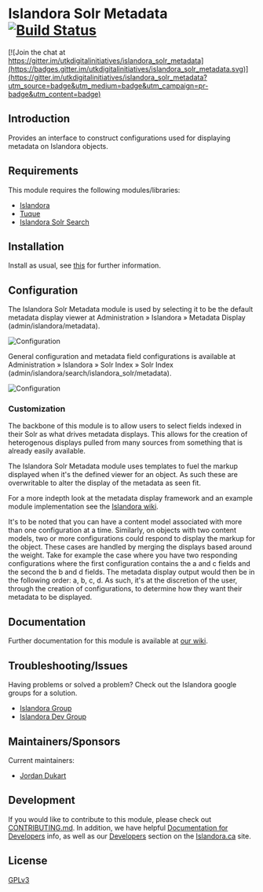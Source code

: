 # Islandora Solr Metadata [![Build Status](https://travis-ci.org/Islandora/islandora_solr_metadata.png?branch=7.x)](https://travis-ci.org/Islandora/islandora_solr_metadata)

[![Join the chat at https://gitter.im/utkdigitalinitiatives/islandora_solr_metadata](https://badges.gitter.im/utkdigitalinitiatives/islandora_solr_metadata.svg)](https://gitter.im/utkdigitalinitiatives/islandora_solr_metadata?utm_source=badge&utm_medium=badge&utm_campaign=pr-badge&utm_content=badge)

## Introduction

Provides an interface to construct configurations used for displaying metadata on Islandora objects.

## Requirements

This module requires the following modules/libraries:

* [Islandora](https://github.com/islandora/islandora)
* [Tuque](https://github.com/islandora/tuque)
* [Islandora Solr Search](http://github.com/Islandora/islandora_solr_search)

## Installation

Install as usual, see [this](https://drupal.org/documentation/install/modules-themes/modules-7) for further information.

## Configuration

The Islandora Solr Metadata module is used by selecting it to be the default metadata display viewer at Administration » Islandora » Metadata Display (admin/islandora/metadata).

![Configuration](https://camo.githubusercontent.com/f5a44185e2c1e7f81e0f76d10a885640e2281479/687474703a2f2f692e696d6775722e636f6d2f6661356f3566582e706e67)

General configuration and metadata field configurations is available at Administration » Islandora » Solr Index » Solr Index (admin/islandora/search/islandora_solr/metadata).

![Configuration](https://camo.githubusercontent.com/ae1155798564091ff4623aebe039ef962f8ce9ff/687474703a2f2f692e696d6775722e636f6d2f724b65764e4c632e706e67)

### Customization

The backbone of this module is to allow users to select fields indexed in their Solr as what drives metadata displays. This allows for the creation of heterogenous displays pulled from many sources from something that is already easily available.

The Islandora Solr Metadata module uses templates to fuel the markup displayed when it's the defined viewer for an object. As such these are overwritable to alter the display of the metadata as seen fit.

For a more indepth look at the metadata display framework and an example module implementation see the [Islandora wiki](http://github.com/Islandora/islandora/wiki/Metadata-Display-Viewers).

It's to be noted that you can have a content model associated with more than one configuration at a time. Similarly, on objects with two content models, two or more configurations could respond to display the markup for the object. These cases are handled by merging the displays based around the weight. Take for example the case where you have two responding configurations where the first configuration contains the a and c fields and the second the b and d fields. The metadata display output would then be in the following order: a, b, c, d. As such, it's at the discretion of the user, through the creation of configurations, to determine how they want their metadata to be displayed.

## Documentation

Further documentation for this module is available at [our wiki](https://wiki.duraspace.org/display/ISLANDORA/Islandora+Solr+Metadata+Display).

## Troubleshooting/Issues

Having problems or solved a problem? Check out the Islandora google groups for a solution.

* [Islandora Group](https://groups.google.com/forum/?hl=en&fromgroups#!forum/islandora)
* [Islandora Dev Group](https://groups.google.com/forum/?hl=en&fromgroups#!forum/islandora-dev)

## Maintainers/Sponsors

Current maintainers:

* [Jordan Dukart](https://github.com/jordandukart)

## Development

If you would like to contribute to this module, please check out [CONTRIBUTING.md](CONTRIBUTING.md). In addition, we have helpful [Documentation for Developers](https://github.com/Islandora/islandora/wiki#wiki-documentation-for-developers) info, as well as our [Developers](http://islandora.ca/developers) section on the [Islandora.ca](http://islandora.ca) site.

## License

[GPLv3](http://www.gnu.org/licenses/gpl-3.0.txt)
